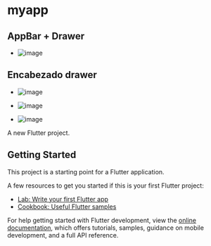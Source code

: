 # myapp
## AppBar + Drawer
- ![image](https://github.com/user-attachments/assets/cc377b5f-8f63-457b-a038-c5343da7dd9c)

## Encabezado drawer
- ![image](https://github.com/user-attachments/assets/32cd312e-5629-4b98-8877-f70ae1bba44d)

- ![image](https://github.com/user-attachments/assets/8a1df213-94e9-472f-83eb-d4dc6af8dd8a)
- ![image](https://github.com/user-attachments/assets/98381bb5-931f-4013-b3b6-cee633394222)



A new Flutter project.

## Getting Started

This project is a starting point for a Flutter application.

A few resources to get you started if this is your first Flutter project:

- [Lab: Write your first Flutter app](https://docs.flutter.dev/get-started/codelab)
- [Cookbook: Useful Flutter samples](https://docs.flutter.dev/cookbook)

For help getting started with Flutter development, view the
[online documentation](https://docs.flutter.dev/), which offers tutorials,
samples, guidance on mobile development, and a full API reference.
